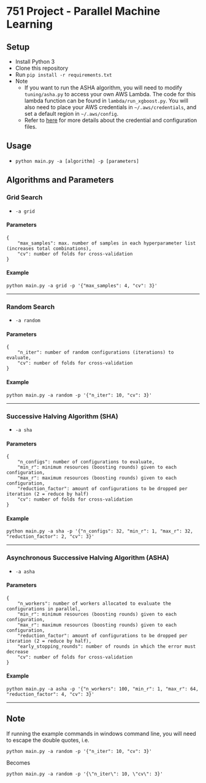 # 751 Project - Parallel Machine Learning

## Setup
- Install Python 3
- Clone this repository
- Run `pip install -r requirements.txt`
- Note
    - If you want to run the ASHA algorithm, you will need to modify `tuning/asha.py` to access
    your own AWS Lambda. The code for this lambda function can be found in
    `lambda/run_xgboost.py`. You will also need to place your AWS credentials in `~/.aws/credentials`,
    and set a default region in `~/.aws/config`.
    - Refer to [here](https://boto3.amazonaws.com/v1/documentation/api/latest/guide/quickstart.html)
    for more details about the credential and configuration files.


## Usage
- `python main.py -a [algorithm] -p [parameters]`


## Algorithms and Parameters

### Grid Search
- `-a grid`
#### Parameters
```
{
    "max_samples": max. number of samples in each hyperparameter list (increases total combinations),
    "cv": number of folds for cross-validation
}
```

#### Example
`python main.py -a grid -p '{"max_samples": 4, "cv": 3}'`

---

### Random Search
- `-a random`
#### Parameters
```
{
    "n_iter": number of random configurations (iterations) to evaluate,
    "cv": number of folds for cross-validation
}
```
#### Example
`python main.py -a random -p '{"n_iter": 10, "cv": 3}'`

---

### Successive Halving Algorithm (SHA)
- `-a sha`
#### Parameters
```
{
    "n_configs": number of configurations to evaluate,
    "min_r": minimum resources (boosting rounds) given to each configuration,
    "max_r": maximum resources (boosting rounds) given to each configuration,
    "reduction_factor": amount of configurations to be dropped per iteration (2 = reduce by half)
    "cv": number of folds for cross-validation
}
```
#### Example
`python main.py -a sha -p '{"n_configs": 32, "min_r": 1, "max_r": 32, "reduction_factor": 2, "cv": 3}'`

---

### Asynchronous Successive Halving Algorithm (ASHA)
- `-a asha`
#### Parameters
```
{
    "n_workers": number of workers allocated to evaluate the configurations in parallel,
    "min_r": minimum resources (boosting rounds) given to each configuration,
    "max_r": maximum resources (boosting rounds) given to each configuration,
    "reduction_factor": amount of configurations to be dropped per iteration (2 = reduce by half),
    "early_stopping_rounds": number of rounds in which the error must decrease
    "cv": number of folds for cross-validation
}
```
#### Example
`python main.py -a asha -p '{"n_workers": 100, "min_r": 1, "max_r": 64, "reduction_factor": 4, "cv": 3}'`

---

## Note
If running the example commands in windows command line, you will need to escape the double quotes, i.e.

`python main.py -a random -p '{"n_iter": 10, "cv": 3}'`

Becomes

`python main.py -a random -p '{\"n_iter\": 10, \"cv\": 3}'`
